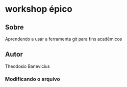 # workshop épico

## Sobre

Aprendendo a usar a ferramenta git para fins acadêmicos

## Autor
Theodosio Banevicius

### Modificando o arquivo

